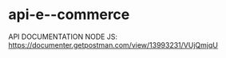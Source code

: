 # api-e--commerce

API DOCUMENTATION NODE JS: https://documenter.getpostman.com/view/13993231/VUjQmjqU

